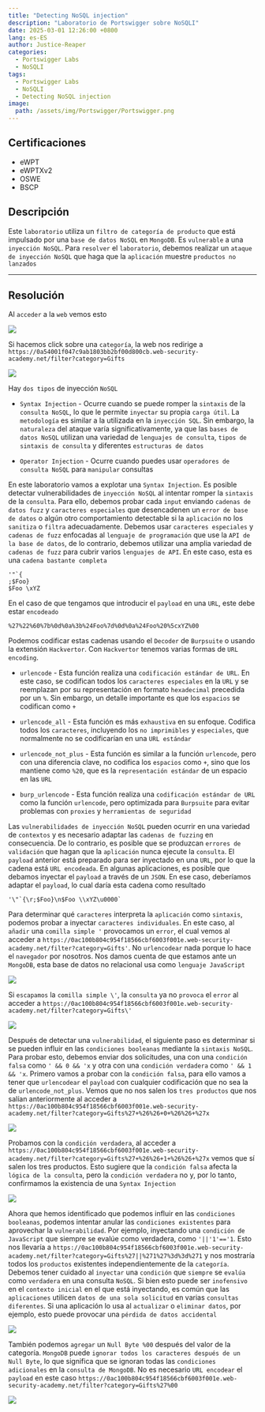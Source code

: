 ```yaml
---
title: "Detecting NoSQL injection"
description: "Laboratorio de Portswigger sobre NoSQLI"
date: 2025-03-01 12:26:00 +0800
lang: es-ES
author: Justice-Reaper
categories:
  - Portswigger Labs
  - NoSQLI
tags:
  - Portswigger Labs
  - NoSQLI
  - Detecting NoSQL injection
image:
  path: /assets/img/Portswigger/Portswigger.png
---
```


## Certificaciones

- eWPT
- eWPTXv2
- OSWE
- BSCP
  
## Descripción

Este `laboratorio` utiliza un `filtro de categoría de producto` que está impulsado por una `base de datos NoSQL` en `MongoDB`. Es `vulnerable` a una `inyección NoSQL`. Para `resolver` el `laboratorio`, debemos realizar un `ataque de inyección NoSQL` que haga que la `aplicación` muestre `productos no lanzados`

---

## Resolución

Al `acceder` a la `web` vemos esto

![](/assets/img/NoSQLI-Lab-1/image_1.png)

Si hacemos click sobre una `categoría`, la web nos redirige a  `https://0a54001f047c9ab1803bb2bf00d800cb.web-security-academy.net/filter?category=Gifts`

![](/assets/img/NoSQLI-Lab-1/image_2.png)

Hay `dos tipos` de inyección `NoSQL`

- `Syntax Injection` - Ocurre cuando se puede romper la `sintaxis` de la `consulta NoSQL`, lo que le permite `inyectar` su propia `carga útil`. La `metodología` es similar a la utilizada en la `inyección SQL`. Sin embargo, la `naturaleza` del ataque varía significativamente, ya que las `bases de datos NoSQL` utilizan una variedad de `lenguajes de consulta`, `tipos de sintaxis de consulta` y diferentes `estructuras de datos`

- `Operator Injection` - Ocurre cuando puedes usar `operadores de consulta NoSQL` para `manipular` consultas

En este laboratorio vamos a explotar una `Syntax Injection`. Es posible detectar vulnerabilidades de `inyección NoSQL` al intentar romper la `sintaxis` de la `consulta`. Para ello, debemos probar cada `input` enviando `cadenas de datos fuzz` y `caracteres especiales` que desencadenen un `error de base de datos` o algún otro comportamiento detectable si la `aplicación` no los `sanitiza` o `filtra` adecuadamente. Debemos usar `caracteres especiales` y `cadenas de fuzz` enfocadas al `lenguaje de programación` que use la `API de la base de datos`, de lo contrario, debemos utilizar una amplia variedad de `cadenas de fuzz` para cubrir varios `lenguajes de API`. En este caso, esta es una `cadena bastante completa`

```
'"`{
;$Foo}
$Foo \xYZ
```

En el caso de que tengamos que introducir el `payload` en una `URL`, este debe estar `encodeado`

```
%27%22%60%7b%0d%0a%3b%24Foo%7d%0d%0a%24Foo%20%5cxYZ%00
```

Podemos codificar estas cadenas usando el `Decoder` de `Burpsuite` o usando la extensión `Hackvertor`. Con `Hackvertor` tenemos varias formas de `URL encoding`.

- `urlencode` - Esta función realiza una `codificación estándar de URL`. En este caso, se codifican todos los `caracteres especiales` en la `URL` y se reemplazan por su representación en formato `hexadecimal` precedida por un `%`. Sin embargo, un detalle importante es que los `espacios` se codifican como `+`

- `urlencode_all` - Esta función es más `exhaustiva` en su enfoque. Codifica todos los `caracteres`, incluyendo los `no imprimibles` y `especiales`, que normalmente no se codificarían en una `URL estándar`

- `urlencode_not_plus` - Esta función es similar a la función `urlencode`, pero con una diferencia clave, no codifica los `espacios` como `+`, sino que los mantiene como `%20`, que es la `representación estándar` de un espacio en las `URL`

- `burp_urlencode` - Esta función realiza una `codificación estándar de URL` como la función `urlencode`, pero optimizada para `Burpsuite` para evitar problemas con `proxies` y `herramientas de seguridad`

Las `vulnerabilidades de inyección NoSQL` pueden ocurrir en una variedad de `contextos` y es necesario adaptar las `cadenas de fuzzing` en consecuencia. De lo contrario, es posible que se produzcan `errores de validación` que hagan que la `aplicación` nunca ejecute la `consulta`. El `payload` anterior está preparado para ser inyectado en una `URL`, por lo que la cadena está `URL encodeada`. En algunas aplicaciones, es posible que debamos inyectar el `payload` a través de un `JSON`. En ese caso, deberíamos adaptar el `payload`, lo cual daría esta cadena como resultado

```
'\"`{\r;$Foo}\n$Foo \\xYZ\u0000`
```

Para determinar qué `caracteres` interpreta la `aplicación` como `sintaxis`, podemos probar a inyectar `caracteres individuales`. En este caso, al `añadir` una `comilla simple '` provocamos un `error`, el cual vemos al acceder a `https://0ac100b804c954f18566cbf6003f001e.web-security-academy.net/filter?category=Gifts'`. No `urlencodear` nada porque lo hace el `navegador` por nosotros. Nos damos cuenta de que estamos ante un `MongoDB`, esta base de datos no relacional usa como `lenguaje JavaScript`

![](/assets/img/NoSQLI-Lab-1/image_3.png)

Si `escapamos` la `comilla simple \'`, la `consulta` ya no `provoca` el `error` al acceder a `https://0ac100b804c954f18566cbf6003f001e.web-security-academy.net/filter?category=Gifts\'`

![](/assets/img/NoSQLI-Lab-1/image_4.png)

Después de detectar una `vulnerabilidad`, el siguiente paso es determinar si se pueden influir en las `condiciones booleanas` mediante la `sintaxis NoSQL`. Para probar esto, debemos enviar dos solicitudes, una con una `condición falsa` como `' && 0 && 'x` y otra con una `condición verdadera` como `' && 1 && 'x`. Primero vamos a probar con la `condición falsa`, para ello vamos a tener que `urlencodear` el `payload` con cualquier codificación que no sea la de `urlencode_not_plus`. Vemos que no nos salen los `tres productos` que nos salían anteriormente al acceder a `https://0ac100b804c954f18566cbf6003f001e.web-security-academy.net/filter?category=Gifts%27+%26%26+0+%26%26+%27x`

![](/assets/img/NoSQLI-Lab-1/image_5.png)

Probamos con la `condición verdadera`, al acceder a `https://0ac100b804c954f18566cbf6003f001e.web-security-academy.net/filter?category=Gifts%27+%26%26+1+%26%26+%27x` vemos que sí salen los tres productos. Esto sugiere que la `condición falsa` afecta la `lógica de la consulta`, pero la `condición verdadera` no y, por lo tanto, confirmamos la existencia de una `Syntax Injection`

![](/assets/img/NoSQLI-Lab-1/image_6.png)

Ahora que hemos identificado que podemos influir en las `condiciones booleanas`, podemos intentar anular las `condiciones existentes` para aprovechar la `vulnerabilidad`. Por ejemplo, inyectando una `condición de JavaScript` que siempre se evalúe como verdadera, como `'||'1'=='1`. Esto nos llevaría a `https://0ac100b804c954f18566cbf6003f001e.web-security-academy.net/filter?category=Gifts%27||%271%27%3d%3d%271` y nos mostraría todos los `productos` existentes independientemente de la `categoría`. Debemos tener cuidado al `inyectar` una `condición` que `siempre` se `evalúa` como `verdadera` en una consulta `NoSQL`. Si bien esto puede ser `inofensivo` en el `contexto inicial` en el que está inyectando, es común que las `aplicaciones` utilicen `datos de una sola solicitud` en varias `consultas diferentes`. Si una aplicación lo usa al `actualizar` o `eliminar datos`, por ejemplo, esto puede provocar una `pérdida de datos accidental`

![](/assets/img/NoSQLI-Lab-1/image_7.png)

También podemos `agregar` un `Null Byte %00` después del valor de la categoría. `MongoDB` puede `ignorar todos los caracteres después de un Null Byte`, lo que significa que se ignoran todas las `condiciones adicionales` en la `consulta de MongoDB`. No es necesario `URL encodear` el `payload` en este caso `https://0ac100b804c954f18566cbf6003f001e.web-security-academy.net/filter?category=Gifts%27%00`

![](/assets/img/NoSQLI-Lab-1/image_8.png)
